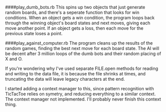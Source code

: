 ####play_dumb_bots.rb
This spins up two objects that just generate random boards, and there's a seperate function that looks for win conditions.
When an object gets a win condition, the program loops back through the winning object's board states and next moves, giving each move another point.
If an object gets a loss, then each move for the previous state loses a point.

####play_against_computer.rb
The program cleans up the results of the random games, finding the best next move for each board state.
The AI will be decent after 3 million loops of the dumb bots and their random placing of X and O.

If you're wondering why I've used separate FILE.open methods for reading and writing to the data file, it is because the file shrinks at times, and truncating the data will leave legacy characters at the end.

I started adding a context manager to this, since pattern recognition with TicTacToe relies on symetry, and reducing everything to a similar context.
The context manager not implemented.
I'll probably never finish this context thing.